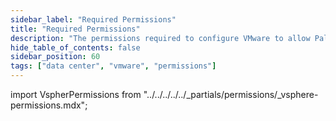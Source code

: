 ```yaml
---
sidebar_label: "Required Permissions"
title: "Required Permissions"
description: "The permissions required to configure VMware to allow Palette to deploy clusters in VMware vSphere."
hide_table_of_contents: false
sidebar_position: 60
tags: ["data center", "vmware", "permissions"]
---
```


import VspherPermissions from "../../../../../_partials/permissions/_vsphere-permissions.mdx";

<VspherPermissions category="permissions" name="vsphere-permissions" />
